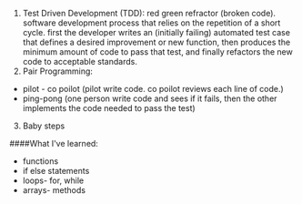 1. Test Driven Development (TDD): red green refractor (broken code). software development process that relies on the repetition of a short cycle. first the developer writes an (initially failing) automated test case that defines a desired improvement or new function, then produces the minimum amount of code to pass that test, and finally refactors the new code to acceptable standards.
2. Pair Programming:
 - pilot - co poilot (pilot write code. co poilot reviews each line of code.)
 - ping-pong (one person write code and sees if it fails, then the other implements the code needed to pass the test)
 
3. Baby steps

####What I've learned:
- functions
- if else statements
- loops- for, while
- arrays- methods
